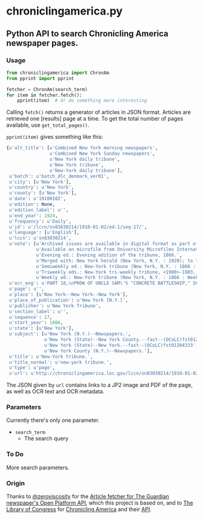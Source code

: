 chroniclingamerica.py
=====================

## Python API to search Chronicling America newspaper pages.

### Usage

```python
from chroniclingamerica import ChronAm
from pprint import pprint

fetcher = ChronAm(search_term)
for item in fetcher.fetch():
    pprint(item)  # Or do something more interesting
```

Calling `fetch()` returns a generator of articles in JSON format. Articles are retrieved one [results] page at a time. 
To get the total number of pages available, use `get_total_pages()`.

`pprint(item)` gives something like this:

```python
{u'alt_title': [u'Combined New York morning newspapers',
                u'Combined New York Sunday newspapers',
                u'New York daily tribune',
                u'New York tribune',
                u'New-York daily tribune'],
 u'batch': u'batch_dlc_denmark_ver01',
 u'city': [u'New York'],
 u'country': u'New York',
 u'county': [u'New York'],
 u'date': u'19100102',
 u'edition': None,
 u'edition_label': u'',
 u'end_year': 1924,
 u'frequency': u'Daily',
 u'id': u'/lccn/sn83030214/1910-01-02/ed-1/seq-17/',
 u'language': [u'English'],
 u'lccn': u'sn83030214',
 u'note': [u'Archived issues are available in digital format as part of the Library of Congress Chronicling America online collection.',
           u'Available on microfilm from University Microfilms International, and Recordak.',
           u'Evening ed.: Evening edition of the tribune, 1866.',
           u'Merged with: New York herald (New York, N.Y. : 1920); to form: New York herald, New York tribune.',
           u'Semiweekly ed.: New-York tribune (New York, N.Y. : 1866 : Semiweekly), 1866-<1899>.',
           u'Triweekly eds.: New-York tri-weekly tribune, <1900>-1903, and: New York tribune (New York, N.Y. : 1903), 1903-<1909>.',
           u'Weekly ed.: New-York tribune (New York, N.Y. : 1866 : Weekly), 1866-<1906>.'],
 u'ocr_eng': u'PART 18,\nPROW OF UNCLE SAM\'S "CONCRETE BATTLESHIP," SO CALLED, AND TYPE OF\nTHE MIGHTY WEAPONS SHE WILL CARRY.\nDrawing shows one end of the elliptical fort with thick walls of concrete, now being erected on the little island of El Fraile, in Manila Bay. Bslow is a gun of the 14-inch style, and for pur\nposes of comparison a body of twenty-one mounted troopers is placed in juxtaposition. The fort will carry two of these 14-inch guns, each 53^2 feet long. For additional details see article\ninside.\nSUNDAY. JANUARY 2, 1910.\nEIGHT PAGES.',
 u'page': u'',
 u'place': [u'New York--New York--New York'],
 u'place_of_publication': u'New York [N.Y.]',
 u'publisher': u'New York Tribune',
 u'section_label': u'',
 u'sequence': 17,
 u'start_year': 1866,
 u'state': [u'New York'],
 u'subject': [u'New York (N.Y.)--Newspapers.',
              u'New York (State)--New York County.--fast--(OCoLC)fst01234953',
              u'New York (State)--New York.--fast--(OCoLC)fst01204333',
              u'New York County (N.Y.)--Newspapers.'],
 u'title': u'New-York tribune.',
 u'title_normal': u'new-york tribune.',
 u'type': u'page',
 u'url': u'http://chroniclingamerica.loc.gov/lccn/sn83030214/1910-01-02/ed-1/seq-17.json'}
 ```

The JSON given by `url` contains links to a JP2 image and PDF of the page, as well as OCR text and OCR metadata.

### Parameters

Currently there's only one parameter.

* `search_term`
  * The search query

### To Do

More search parameters.

### Origin

Thanks to [@zeroviscosity](https://github.com/zeroviscosity/) for the
[Article fetcher for The Guardian newspaper's Open Platform API](https://github.com/zeroviscosity/guardian-article-fetcher),
which this project is based on, and to 
[The Library of Congress](http://www.loc.gov/) for [Chronicling America](http://chroniclingamerica.loc.gov/) and their 
[API](http://chroniclingamerica.loc.gov/about/api/).
